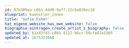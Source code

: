 ```yaml
---
id: 87b309aa-c6b1-44d0-9af7-22cba826ec18
blueprint: kuenstler_innen
title: 'Sofie Esher'
hat_eigene_website_has_own_website: false
biographie_eintragen_create_artist_s_biography: false
updated_by: b1a43fd3-c865-4122-b6cc-50cfa81a1985
updated_at: 1675322660
---
```

